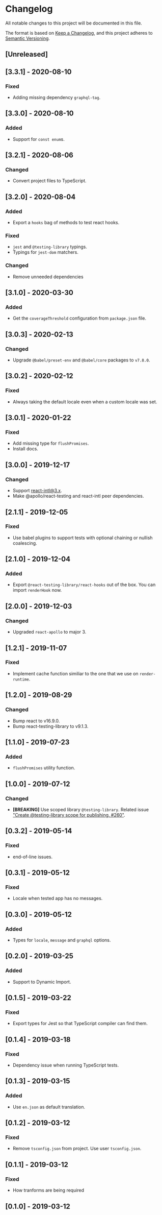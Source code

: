 # Changelog

All notable changes to this project will be documented in this file.

The format is based on [Keep a Changelog](https://keepachangelog.com/en/1.0.0/),
and this project adheres to [Semantic Versioning](https://semver.org/spec/v2.0.0.html).

## [Unreleased]

## [3.3.1] - 2020-08-10
### Fixed
- Adding missing dependency `graphql-tag`.

## [3.3.0] - 2020-08-10
### Added
- Support for `const enum`s.

## [3.2.1] - 2020-08-06
### Changed
- Convert project files to TypeScript.

## [3.2.0] - 2020-08-04
### Added
- Export a `hooks` bag of methods to test react hooks.

### Fixed
- `jest` and `@testing-library` typings.
- Typings for `jest-dom` matchers.

### Changed
- Remove unneeded dependencies

## [3.1.0] - 2020-03-30

### Added
- Get the `coverageThreshold` configuration from `package.json` file.

## [3.0.3] - 2020-02-13
### Changed
- Upgrade `@babel/preset-env` and `@babel/core` packages to `v7.8.0`.

## [3.0.2] - 2020-02-12

### Fixed

- Always taking the default locale even when a custom locale was set.

## [3.0.1] - 2020-01-22
### Fixed
- Add missing type for `flushPromises`.
- Install docs.

## [3.0.0] - 2019-12-17
### Changed
- Support react-intl@3.x.
- Make @apollo/react-testing and react-intl peer dependencies.

## [2.1.1] - 2019-12-05
### Fixed
- Use babel plugins to support tests with optional chaining or nullish coalescing.

## [2.1.0] - 2019-12-04
### Added
- Export `@react-testing-library/react-hooks` out of the box. You can import `renderHook` now.

## [2.0.0] - 2019-12-03

### Changed

- Upgraded `react-apollo` to major 3.

## [1.2.1] - 2019-11-07

### Fixed

- Implement cache function similiar to the one that we use on `render-runtime`.

## [1.2.0] - 2019-08-29

### Changed

- Bump react to v16.9.0.
- Bump react-testing-library to v9.1.3.

## [1.1.0] - 2019-07-23

### Added

- `flushPromises` utility function.

## [1.0.0] - 2019-07-12

### Changed

- **[BREAKING]** Use scoped library `@testing-library`. Related issue ["Create @testing-library scope for publishing. #260"](https://github.com/testing-library/dom-testing-library/issues/260).

## [0.3.2] - 2019-05-14

### Fixed

- end-of-line issues.

## [0.3.1] - 2019-05-12

### Fixed

- Locale when tested app has no messages.

## [0.3.0] - 2019-05-12

### Added

- Types for `locale`, `message` and `graphql` options.

## [0.2.0] - 2019-03-25

### Added

- Support to Dynamic Import.

## [0.1.5] - 2019-03-22

### Fixed

- Export types for Jest so that TypeScript compiler can find them.

## [0.1.4] - 2019-03-18

### Fixed

- Dependency issue when running TypeScript tests.

## [0.1.3] - 2019-03-15

### Added

- Use `en.json` as default translation.

## [0.1.2] - 2019-03-12

### Fixed

- Remove `tsconfig.json` from project. Use user `tsconfig.json`.

## [0.1.1] - 2019-03-12

### Fixed

- How tranforms are being required

## [0.1.0] - 2019-03-12

